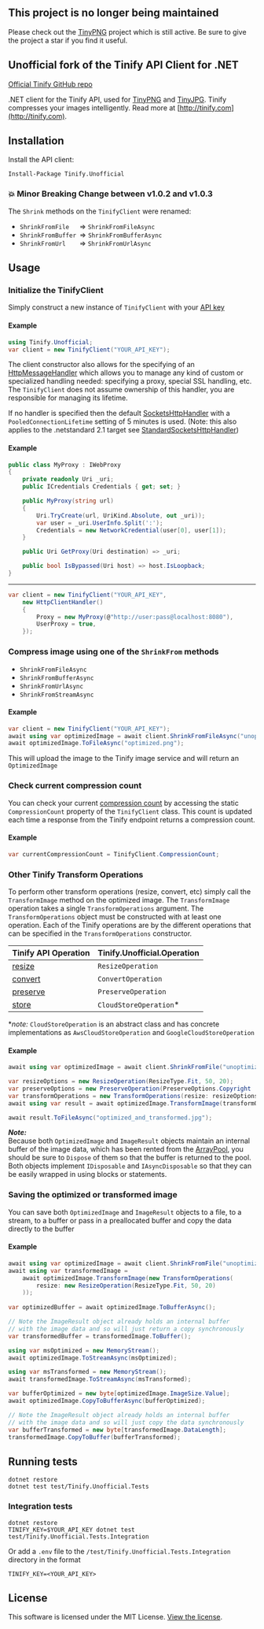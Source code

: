 ## This project is no longer being maintained
Please check out the [TinyPNG](https://github.com/ctolkien/TinyPNG) project which is still active. Be sure to give the project a star if you find it useful.


## Unofficial fork of the Tinify API Client for .NET

[Official Tinify GitHub repo](https://github.com/tinify/tinify-net)

.NET client for the Tinify API, used for [TinyPNG](https://tinypng.com) and [TinyJPG](https://tinyjpg.com). Tinify
compresses your images intelligently. Read more at [http://tinify.com](http://tinify.com).

## Installation

Install the API client:

```
Install-Package Tinify.Unofficial
```

### :boom: Minor Breaking Change between v1.0.2 and v1.0.3
The `Shrink` methods on the `TinifyClient` were renamed:
* `ShrinkFromFile`&emsp;&ensp;=>&nbsp;`ShrinkFromFileAsync`
* `ShrinkFromBuffer`&ensp;=>&nbsp;`ShrinkFromBufferAsync`
* `ShrinkFromUrl`&emsp;&emsp;=>&nbsp;`ShrinkFromUrlAsync`

## Usage

### Initialize the TinifyClient

Simply construct a new instance of `TinifyClient` with your [API key](https://tinypng.com/developers)

#### Example

```csharp
using Tinify.Unofficial;
var client = new TinifyClient("YOUR_API_KEY");
```

The client constructor also allows for the specifying of
an [HttpMessageHandler](https://learn.microsoft.com/en-us/dotnet/api/System.Net.Http.HttpMessageHandler)
which allows you to manage any kind of custom or specialized handling needed: specifying a proxy, special SSL handling,
etc. The `TinifyClient`
does not assume ownership of this handler, you are responsible for managing its lifetime.   

If no handler is specified then the default [SocketsHttpHandler](https://learn.microsoft.com/en-us/dotnet/api/System.Net.Http.SocketsHttpHandler)
with a `PooledConnectionLifetime` setting of 5 minutes is used. (Note: this also applies to the .netstandard 2.1 target
see [StandardSocketsHttpHandler](https://github.com/TalAloni/StandardSocketsHttpHandler))

#### Example

```csharp
public class MyProxy : IWebProxy
{
    private readonly Uri _uri;
    public ICredentials Credentials { get; set; }

    public MyProxy(string url)
    {
        Uri.TryCreate(url, UriKind.Absolute, out _uri));
        var user = _uri.UserInfo.Split(':');
        Credentials = new NetworkCredential(user[0], user[1]);
    }

    public Uri GetProxy(Uri destination) => _uri;

    public bool IsBypassed(Uri host) => host.IsLoopback;
}
```
___
```csharp
var client = new TinifyClient("YOUR_API_KEY",
    new HttpClientHandler()
    {
        Proxy = new MyProxy(@"http://user:pass@localhost:8080"),
        UserProxy = true,
    });
```

### Compress image using one of the `ShrinkFrom` methods

* `ShrinkFromFileAsync`
* `ShrinkFromBufferAsync`
* `ShrinkFromUrlAsync`
* `ShrinkFromStreamAsync`

#### Example

```csharp
var client = new TinifyClient("YOUR_API_KEY");
await using var optimizedImage = await client.ShrinkFromFileAsync("unoptimized.png");
await optimizedImage.ToFileAsync("optimized.png");
```

This will upload the image to the Tinify image service and will return an `OptimizedImage`

### Check current compression count

You can check your current [compression count](https://tinyjpg.com/developers/reference#compression-count)
by accessing the static `CompressionCount` property of the `TinifyClient` class. This count is updated each
time a response from the Tinify endpoint returns a compression count.

#### Example

```csharp
var currentCompressionCount = TinifyClient.CompressionCount;
```

### Other Tinify Transform Operations

To perform other transform operations (resize, convert, etc) simply call the `TransformImage` method
on the optimized image. The `TransformImage` operation takes a single `TransformOperations` argument.
The `TransformOperations` object must be constructed with at least one operation. Each of the Tinify
operations are by the different operations that can be specified in the `TransformOperations` constructor.

| Tinify API Operation                                                     | Tinify.Unofficial.Operation |
|:-------------------------------------------------------------------------|:----------------------------|
| [resize](https://tinyjpg.com/developers/reference#resizing-images)       | `ResizeOperation`           |
| [convert](https://tinyjpg.com/developers/reference#converting-images)    | `ConvertOperation`          |
| [preserve](https://tinyjpg.com/developers/reference#preserving-metadata) | `PreserveOperation`         |
| [store](https://tinyjpg.com/developers/reference#saving-to-amazon-s3)    | `CloudStoreOperation`*      |  

**note:* `CloudStoreOperation` is an abstract class and has concrete implementations
as `AwsCloudStoreOperation` and `GoogleCloudStoreOperation`

#### Example

```csharp
await using var optimizedImage = await client.ShrinkFromFile("unoptimized.jpg");

var resizeOptions = new ResizeOperation(ResizeType.Fit, 50, 20);
var preserveOptions = new PreserveOperation(PreserveOptions.Copyright | PreserveOptions.Creation);
var transformOperations = new TransformOperations(resize: resizeOptions, preserve: preserveOptions);
await using var result = await optimizedImage.TransformImage(transformOperations);

await result.ToFileAsync("optimized_and_transformed.jpg");
```

__*Note:*__  
Because both `OptimizedImage` and `ImageResult` objects maintain an internal buffer
of the image data, which has been rented from
the [ArrayPool](https://learn.microsoft.com/en-us/dotnet/api/system.buffers.arraypool-1),
you should be sure to `Dispose` of them so that the buffer is returned to the pool.
Both objects implement `IDisposable` and `IAsyncDisposable` so that they
can be easily wrapped in using blocks or statements.

### Saving the optimized or transformed image

You can save both `OptimizedImage` and `ImageResult` objects to a file, to a stream, to a buffer or pass in a
preallocated buffer and copy the data directly to the buffer

#### Example

```csharp
await using var optimizedImage = await client.ShrinkFromFile("unoptimized.jpg");
await using var transformedImage =
    await optimizedImage.TransformImage(new TransformOperations(
        resize: new ResizeOperation(ResizeType.Fit, 50, 20)
    ));
                                    
var optimizedBuffer = await optimizedImage.ToBufferAsync();

// Note the ImageResult object already holds an internal buffer
// with the image data and so will just return a copy synchronously
var transformedBuffer = transformedImage.ToBuffer();

using var msOptimized = new MemoryStream();
await optimizedImage.ToStreamAsync(msOptimized);

using var msTransformed = new MemoryStream();
await transformedImage.ToStreamAsync(msTransformed);

var bufferOptimized = new byte[optimizedImage.ImageSize.Value];
await optimizedImage.CopyToBufferAsync(bufferOptimized);

// Note the ImageResult object already holds an internal buffer
// with the image data and so will just copy the data synchronously
var bufferTransformed = new byte[transformedImage.DataLength];
transformedImage.CopyToBuffer(bufferTransformed);
```

## Running tests

```
dotnet restore
dotnet test test/Tinify.Unofficial.Tests
```

### Integration tests

```
dotnet restore
TINIFY_KEY=$YOUR_API_KEY dotnet test test/Tinify.Unofficial.Tests.Integration
```

Or add a `.env` file to the `/test/Tinify.Unofficial.Tests.Integration` directory in the format

```
TINIFY_KEY=<YOUR_API_KEY>
```

## License

This software is licensed under the MIT License. [View the license](LICENSE).


[def_workflow_status]: https://img.shields.io/github/actions/workflow/status/jshergal/tinify-net-unofficial/ci-cd.yml?branch=main
[def_last_commit]: https://img.shields.io/github/last-commit/jshergal/tinify-net-unofficial
[def_nuget]: https://img.shields.io/nuget/v/tinify.unofficial
